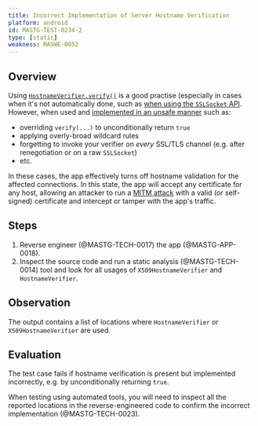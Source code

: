 ```yaml
---
title: Incorrect Implementation of Server Hostname Verification
platform: android
id: MASTG-TEST-0234-2
type: [static]
weakness: MASWE-0052
---
```


## Overview

Using [`HostnameVerifier.verify()`](https://developer.android.com/reference/javax/net/ssl/HostnameVerifier#verify(java.lang.String,%20javax.net.SSL.SSLSession)) is a good practise (especially in cases when it's not automatically done, such as [when using the `SSLSocket` API](https://developer.android.com/privacy-and-security/security-ssl#WarningsSslSocket). However, when used and [implemented in an unsafe manner](https://developer.android.com/privacy-and-security/risks/unsafe-hostname) such as:

- overriding `verify(...)` to unconditionally return `true`
- applying overly-broad wildcard rules
- forgetting to invoke your verifier on *every* SSL/TLS channel (e.g. after renegotiation or on a raw `SSLSocket`)
- etc.

In these cases, the app effectively turns off hostname validation for the affected connections. In this state, the app will accept any certificate for any host, allowing an attacker to run a [MITM attack](../../../Document/0x04f-Testing-Network-Communication.md#intercepting-network-traffic-through-mitm) with a valid (or self-signed) certificate and intercept or tamper with the app's traffic.

## Steps

1. Reverse engineer (@MASTG-TECH-0017) the app (@MASTG-APP-0018).
2. Inspect the source code and run a static analysis (@MASTG-TECH-0014) tool and look for all usages of `X509HostnameVerifier` and `HostnameVerifier`.

## Observation

The output contains a list of locations where `HostnameVerifier` or `X509HostnameVerifier` are used.

## Evaluation

The test case fails if hostname verification is present but implemented incorrectly, e.g. by unconditionally returning `true`.

When testing using automated tools, you will need to inspect all the reported locations in the reverse-engineered code to confirm the incorrect implementation (@MASTG-TECH-0023).
